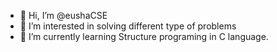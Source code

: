 - 👋 Hi, I’m @eushaCSE
- 👀 I’m interested in solving different type of problems
- 🌱 I’m currently learning Structure programing in C language.

<!---
eushaCSE/eushaCSE is a ✨ special ✨ repository because its `README.md` (this file) appears on your GitHub profile.
You can click the Preview link to take a look at your changes.
--->
